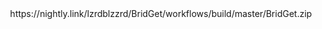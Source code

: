 <div align="center">
  https://nightly.link/lzrdblzzrd/BridGet/workflows/build/master/BridGet.zip
</div>
